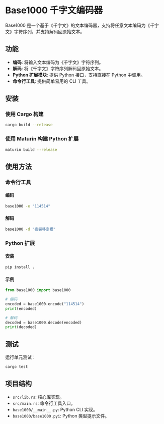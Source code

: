 # Base1000 千字文编码器

Base1000 是一个基于《千字文》的文本编码器，支持将任意文本编码为《千字文》字符序列，并支持解码回原始文本。

## 功能

- **编码**: 将输入文本编码为《千字文》字符序列。
- **解码**: 将《千字文》字符序列解码回原始文本。
- **Python 扩展模块**: 提供 Python 接口，支持直接在 Python 中调用。
- **命令行工具**: 提供简单易用的 CLI 工具。

## 安装

### 使用 Cargo 构建

```bash
cargo build --release
```

### 使用 Maturin 构建 Python 扩展

```bash
maturin build --release
```

## 使用方法

### 命令行工具

#### 编码

```bash
base1000 -e "114514"
```

#### 解码

```bash
base1000 -d "夜裳移柰梧"
```

### Python 扩展

#### 安装

```bash
pip install .
```

#### 示例

```python
from base1000 import base1000

# 编码
encoded = base1000.encode("114514")
print(encoded)

# 解码
decoded = base1000.decode(encoded)
print(decoded)
```

## 测试

运行单元测试：

```bash
cargo test
```

## 项目结构

- `src/lib.rs`: 核心库实现。
- `src/main.rs`: 命令行工具入口。
- `base1000/__main__.py`: Python CLI 实现。
- `base1000/base1000.pyi`: Python 类型提示文件。
